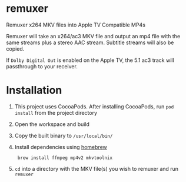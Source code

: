 # remuxer
Remuxer x264 MKV files into Apple TV Compatible MP4s

Remuxer will take an x264/ac3 MKV file and output an mp4 file with the same streams plus a stereo AAC stream. Subtitle streams will also be copied.

If `Dolby Digital Out` is enabled on the Apple TV, the 5.1 ac3 track will passthrough to your receiver.

# Installation

1. This project uses CocoaPods. After installing CocoaPods, run `pod install` from the project directory
2. Open the workspace and build
3. Copy the built binary to `/usr/local/bin/`
4. Install dependencies using [homebrew](http://brew.sh)

        brew install ffmpeg mp4v2 mkvtoolnix
5. `cd` into a directory with the MKV file(s) you wish to remuxer and run `remuxer`